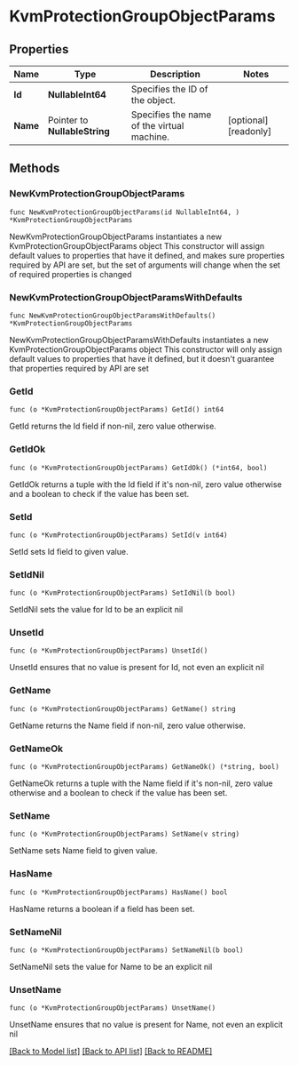 # KvmProtectionGroupObjectParams

## Properties

Name | Type | Description | Notes
------------ | ------------- | ------------- | -------------
**Id** | **NullableInt64** | Specifies the ID of the object. | 
**Name** | Pointer to **NullableString** | Specifies the name of the virtual machine. | [optional] [readonly] 

## Methods

### NewKvmProtectionGroupObjectParams

`func NewKvmProtectionGroupObjectParams(id NullableInt64, ) *KvmProtectionGroupObjectParams`

NewKvmProtectionGroupObjectParams instantiates a new KvmProtectionGroupObjectParams object
This constructor will assign default values to properties that have it defined,
and makes sure properties required by API are set, but the set of arguments
will change when the set of required properties is changed

### NewKvmProtectionGroupObjectParamsWithDefaults

`func NewKvmProtectionGroupObjectParamsWithDefaults() *KvmProtectionGroupObjectParams`

NewKvmProtectionGroupObjectParamsWithDefaults instantiates a new KvmProtectionGroupObjectParams object
This constructor will only assign default values to properties that have it defined,
but it doesn't guarantee that properties required by API are set

### GetId

`func (o *KvmProtectionGroupObjectParams) GetId() int64`

GetId returns the Id field if non-nil, zero value otherwise.

### GetIdOk

`func (o *KvmProtectionGroupObjectParams) GetIdOk() (*int64, bool)`

GetIdOk returns a tuple with the Id field if it's non-nil, zero value otherwise
and a boolean to check if the value has been set.

### SetId

`func (o *KvmProtectionGroupObjectParams) SetId(v int64)`

SetId sets Id field to given value.


### SetIdNil

`func (o *KvmProtectionGroupObjectParams) SetIdNil(b bool)`

 SetIdNil sets the value for Id to be an explicit nil

### UnsetId
`func (o *KvmProtectionGroupObjectParams) UnsetId()`

UnsetId ensures that no value is present for Id, not even an explicit nil
### GetName

`func (o *KvmProtectionGroupObjectParams) GetName() string`

GetName returns the Name field if non-nil, zero value otherwise.

### GetNameOk

`func (o *KvmProtectionGroupObjectParams) GetNameOk() (*string, bool)`

GetNameOk returns a tuple with the Name field if it's non-nil, zero value otherwise
and a boolean to check if the value has been set.

### SetName

`func (o *KvmProtectionGroupObjectParams) SetName(v string)`

SetName sets Name field to given value.

### HasName

`func (o *KvmProtectionGroupObjectParams) HasName() bool`

HasName returns a boolean if a field has been set.

### SetNameNil

`func (o *KvmProtectionGroupObjectParams) SetNameNil(b bool)`

 SetNameNil sets the value for Name to be an explicit nil

### UnsetName
`func (o *KvmProtectionGroupObjectParams) UnsetName()`

UnsetName ensures that no value is present for Name, not even an explicit nil

[[Back to Model list]](../README.md#documentation-for-models) [[Back to API list]](../README.md#documentation-for-api-endpoints) [[Back to README]](../README.md)


